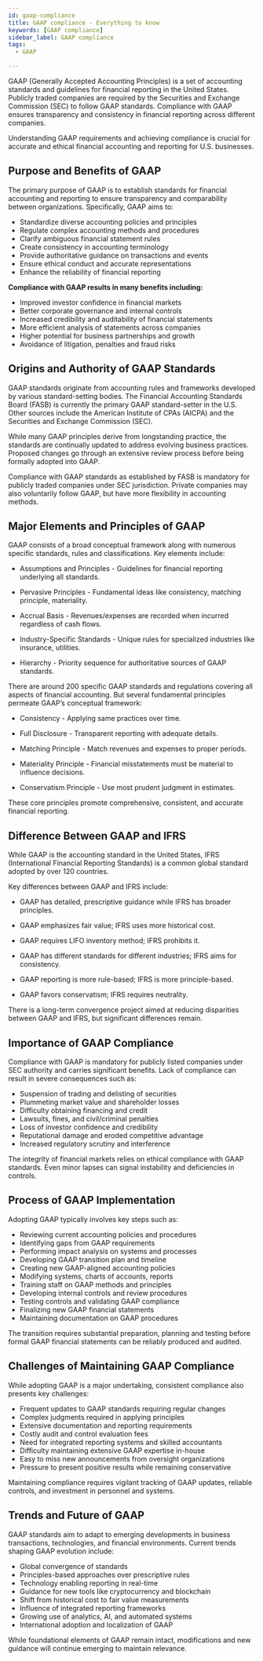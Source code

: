 ```yaml
---
id: gaap-compliance
title: GAAP compliance - Everything to know
keywords: [GAAP compliance]
sidebar_label: GAAP compliance
tags:
  - GAAP

---
```


GAAP (Generally Accepted Accounting Principles) is a set of accounting standards and guidelines for financial reporting in the United States. Publicly traded companies are required by the Securities and Exchange Commission (SEC) to follow GAAP standards. Compliance with GAAP ensures transparency and consistency in financial reporting across different companies.

Understanding GAAP requirements and achieving compliance is crucial for accurate and ethical financial accounting and reporting for U.S. businesses.

## Purpose and Benefits of GAAP

The primary purpose of GAAP is to establish standards for financial accounting and reporting to ensure transparency and comparability between organizations. Specifically, GAAP aims to:

- Standardize diverse accounting policies and principles
- Regulate complex accounting methods and procedures
- Clarify ambiguous financial statement rules 
- Create consistency in accounting terminology
- Provide authoritative guidance on transactions and events
- Ensure ethical conduct and accurate representations
- Enhance the reliability of financial reporting

**Compliance with GAAP results in many benefits including:**

- Improved investor confidence in financial markets
- Better corporate governance and internal controls
- Increased credibility and auditability of financial statements
- More efficient analysis of statements across companies
- Higher potential for business partnerships and growth
- Avoidance of litigation, penalties and fraud risks

## Origins and Authority of GAAP Standards  

GAAP standards originate from accounting rules and frameworks developed by various standard-setting bodies. The Financial Accounting Standards Board (FASB) is currently the primary GAAP standard-setter in the U.S. Other sources include the American Institute of CPAs (AICPA) and the Securities and Exchange Commission (SEC).

While many GAAP principles derive from longstanding practice, the standards are continually updated to address evolving business practices. Proposed changes go through an extensive review process before being formally adopted into GAAP.

Compliance with GAAP standards as established by FASB is mandatory for publicly traded companies under SEC jurisdiction. Private companies may also voluntarily follow GAAP, but have more flexibility in accounting methods.

## Major Elements and Principles of GAAP

GAAP consists of a broad conceptual framework along with numerous specific standards, rules and classifications. Key elements include:
 
- Assumptions and Principles - Guidelines for financial reporting underlying all standards.

- Pervasive Principles - Fundamental ideas like consistency, matching principle, materiality. 

- Accrual Basis - Revenues/expenses are recorded when incurred regardless of cash flows.

- Industry-Specific Standards - Unique rules for specialized industries like insurance, utilities.

- Hierarchy - Priority sequence for authoritative sources of GAAP standards.

There are around 200 specific GAAP standards and regulations covering all aspects of financial accounting. But several fundamental principles permeate GAAP’s conceptual framework:

- Consistency - Applying same practices over time.

- Full Disclosure - Transparent reporting with adequate details. 

- Matching Principle - Match revenues and expenses to proper periods.

- Materiality Principle - Financial misstatements must be material to influence decisions.

- Conservatism Principle - Use most prudent judgment in estimates.

These core principles promote comprehensive, consistent, and accurate financial reporting.

## Difference Between GAAP and IFRS 

While GAAP is the accounting standard in the United States, IFRS (International Financial Reporting Standards) is a common global standard adopted by over 120 countries. 

Key differences between GAAP and IFRS include:

- GAAP has detailed, prescriptive guidance while IFRS has broader principles.

- GAAP emphasizes fair value; IFRS uses more historical cost.

- GAAP requires LIFO inventory method; IFRS prohibits it.

- GAAP has different standards for different industries; IFRS aims for consistency.

- GAAP reporting is more rule-based; IFRS is more principle-based.

- GAAP favors conservatism; IFRS requires neutrality.

There is a long-term convergence project aimed at reducing disparities between GAAP and IFRS, but significant differences remain.

## Importance of GAAP Compliance

Compliance with GAAP is mandatory for publicly listed companies under SEC authority and carries significant benefits. Lack of compliance can result in severe consequences such as:

- Suspension of trading and delisting of securities
- Plummeting market value and shareholder losses
- Difficulty obtaining financing and credit  
- Lawsuits, fines, and civil/criminal penalties
- Loss of investor confidence and credibility
- Reputational damage and eroded competitive advantage
- Increased regulatory scrutiny and interference

The integrity of financial markets relies on ethical compliance with GAAP standards. Even minor lapses can signal instability and deficiencies in controls.

## Process of GAAP Implementation

Adopting GAAP typically involves key steps such as:

- Reviewing current accounting policies and procedures
- Identifying gaps from GAAP requirements  
- Performing impact analysis on systems and processes
- Developing GAAP transition plan and timeline
- Creating new GAAP-aligned accounting policies  
- Modifying systems, charts of accounts, reports 
- Training staff on GAAP methods and principles
- Developing internal controls and review procedures
- Testing controls and validating GAAP compliance
- Finalizing new GAAP financial statements
- Maintaining documentation on GAAP procedures

The transition requires substantial preparation, planning and testing before formal GAAP financial statements can be reliably produced and audited.

## Challenges of Maintaining GAAP Compliance

While adopting GAAP is a major undertaking, consistent compliance also presents key challenges:

- Frequent updates to GAAP standards requiring regular changes
- Complex judgments required in applying principles 
- Extensive documentation and reporting requirements
- Costly audit and control evaluation fees
- Need for integrated reporting systems and skilled accountants
- Difficulty maintaining extensive GAAP expertise in-house
- Easy to miss new announcements from oversight organizations
- Pressure to present positive results while remaining conservative

Maintaining compliance requires vigilant tracking of GAAP updates, reliable controls, and investment in personnel and systems.

## Trends and Future of GAAP

GAAP standards aim to adapt to emerging developments in business transactions, technologies, and financial environments. Current trends shaping GAAP evolution include:

- Global convergence of standards
- Principles-based approaches over prescriptive rules
- Technology enabling reporting in real-time
- Guidance for new tools like cryptocurrency and blockchain
- Shift from historical cost to fair value measurements
- Influence of integrated reporting frameworks 
- Growing use of analytics, AI, and automated systems
- International adoption and localization of GAAP

While foundational elements of GAAP remain intact, modifications and new guidance will continue emerging to maintain relevance.
